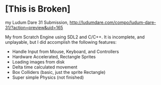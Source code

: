 [This is Broken]
===========
my Ludum Dare 31 Submission, 
http://ludumdare.com/compo/ludum-dare-31/?action=preview&uid=165

My from Scratch Engine using SDL2 and C/C++. It is incomplete, and unplayable, but I did accomplish the following features: 
- Handle Input from Mouse, Keyboard, and Controllers 
- Hardware Accelerated, Rectangle Sprites 
- Loading images from disk 
- Delta time calculated movement 
- Box Colliders (basic, just the sprite Rectangle) 
- Super simple Physics (not finished)
